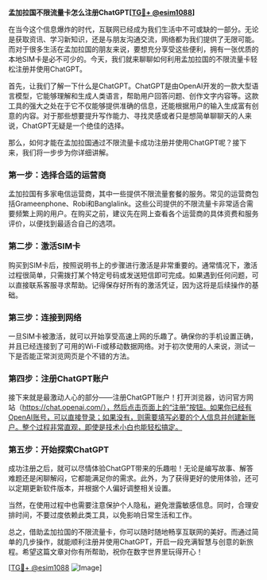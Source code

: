 **孟加拉国不限流量卡怎么注册ChatGPT[[TG💪+ @esim1088](https://t.me/s/esim1088)]**

在当今这个信息爆炸的时代，互联网已经成为我们生活中不可或缺的一部分。无论是获取资讯、学习新知识，还是与朋友沟通交流，网络都为我们提供了无限可能。而对于很多生活在孟加拉国的朋友来说，要想充分享受这些便利，拥有一张优质的本地SIM卡是必不可少的。今天，我们就来聊聊如何利用孟加拉国的不限流量卡轻松注册并使用ChatGPT。

首先，让我们了解一下什么是ChatGPT。ChatGPT是由OpenAI开发的一款大型语言模型，它能够理解和生成人类语言，帮助用户回答问题、创作文字内容等。这款工具的强大之处在于它不仅能够提供准确的信息，还能根据用户的输入生成富有创意的内容。对于那些想要提升写作能力、寻找灵感或者只是想简单聊聊天的人来说，ChatGPT无疑是一个绝佳的选择。

那么，如何才能在孟加拉国通过不限流量卡成功注册并使用ChatGPT呢？接下来，我们将一步步为你详细讲解。

### 第一步：选择合适的运营商

孟加拉国有多家电信运营商，其中一些提供不限流量套餐的服务。常见的运营商包括Grameenphone、Robi和Banglalink。这些公司提供的不限流量卡非常适合需要频繁上网的用户。在购买之前，建议先在网上查看各个运营商的具体资费和服务评价，以便找到最适合自己的选项。

### 第二步：激活SIM卡

购买到SIM卡后，按照说明书上的步骤进行激活是非常重要的。通常情况下，激活过程很简单，只需拨打某个特定号码或发送短信即可完成。如果遇到任何问题，可以直接联系客服寻求帮助。记得保存好所有的激活凭证，因为这将是后续操作的基础。

### 第三步：连接到网络

一旦SIM卡被激活，就可以开始享受高速上网的乐趣了。确保你的手机设置正确，并且已经连接到了可用的Wi-Fi或移动数据网络。对于初次使用的人来说，测试一下是否能正常浏览网页是个不错的方法。

### 第四步：注册ChatGPT账户

接下来就是最激动人心的部分——注册ChatGPT账户！打开浏览器，访问官方网站（https://chat.openai.com/），然后点击页面上的“注册”按钮。如果你已经有OpenAI账号，可以直接登录；如果没有，则需要填写必要的个人信息并创建新账户。整个过程非常直观，即使是技术小白也能轻松搞定。

### 第五步：开始探索ChatGPT

成功注册之后，就可以尽情体验ChatGPT带来的乐趣啦！无论是编写故事、解答难题还是闲聊解闷，它都能满足你的需求。此外，为了获得更好的使用体验，还可以定期更新软件版本，并根据个人偏好调整相关设置。

当然，在使用过程中也需要注意保护个人隐私，避免泄露敏感信息。同时，合理安排时间，不要过度依赖此类工具，以免影响日常生活和工作。

总之，借助孟加拉国的不限流量卡，你可以随时随地畅享互联网的美好。而通过简单的几步操作，就能顺利注册并使用ChatGPT，开启一段充满智慧与创意的新旅程。希望这篇文章对你有所帮助，祝你在数字世界里玩得开心！

[[TG💪+ @esim1088](https://t.me/s/esim1088) ![Image](https://i.postimg.cc/4NQfJmqS/Snipaste-2025-05-13-00-14-12.png)]
